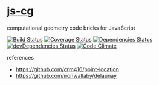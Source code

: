 [js-cg](http://aureooms.github.io/js-cg)
==

computational geometry code bricks for JavaScript

[![Build Status](https://travis-ci.org/aureooms/js-cg.svg)](https://travis-ci.org/aureooms/js-cg)
[![Coverage Status](https://coveralls.io/repos/aureooms/js-cg/badge.png)](https://coveralls.io/r/aureooms/js-cg)
[![Dependencies Status](https://david-dm.org/aureooms/js-cg.png)](https://david-dm.org/aureooms/js-cg#info=dependencies)
[![devDependencies Status](https://david-dm.org/aureooms/js-cg/dev-status.png)](https://david-dm.org/aureooms/js-cg#info=devDependencies)
[![Code Climate](https://codeclimate.com/github/aureooms/js-cg.png)](https://codeclimate.com/github/aureooms/js-cg)

references
 - https://github.com/crm416/point-location
 - https://github.com/ironwallaby/delaunay
